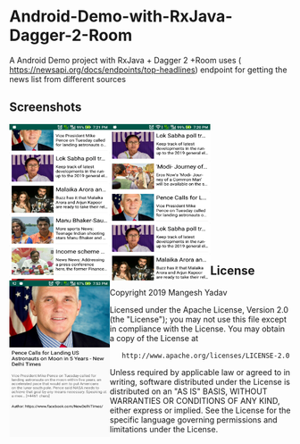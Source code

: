 # Android-Demo-with-RxJava-Dagger-2-Room

A Android Demo project with RxJava + Dagger 2 +Room uses  (​ https://newsapi.org/docs/endpoints/top-headlines​ ) endpoint for getting the news list from different sources 


## Screenshots

<img align="left" width="180" height="280" alt="" src="https://github.com/yadavmangesh/Android-Demo-with-RxJava-Dagger-2-Room/blob/master/Screenshot_20190327-192110.jpg">
<img align="left" width="180" height="280" alt="" src="https://github.com/yadavmangesh/Android-Demo-with-RxJava-Dagger-2-Room/blob/master/Screenshot_20190327-192040.jpg">
<img align="left" width="180" height="280" alt="" src="https://github.com/yadavmangesh/Android-Demo-with-RxJava-Dagger-2-Room/blob/master/Screenshot_20190327-195343.jpg">
<br><br><br><br><br><br><br><br><br><br><br><br><br>


## License 
Copyright 2019 Mangesh Yadav

   Licensed under the Apache License, Version 2.0 (the "License");
   you may not use this file except in compliance with the License.
   You may obtain a copy of the License at

       http://www.apache.org/licenses/LICENSE-2.0

   Unless required by applicable law or agreed to in writing, software
   distributed under the License is distributed on an "AS IS" BASIS,
   WITHOUT WARRANTIES OR CONDITIONS OF ANY KIND, either express or implied.
   See the License for the specific language governing permissions and
   limitations under the License.
